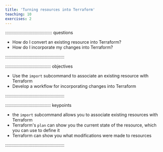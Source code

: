 ```yaml
---
title: 'Turning resources into Terraform'
teaching: 10
exercises: 2
---
```


:::::::::::::::::::::::::::::::::::::: questions 

- How do I convert an existing resource into Terraform?
- How do I incorporate my changes into Terraform?

::::::::::::::::::::::::::::::::::::::::::::::::

::::::::::::::::::::::::::::::::::::: objectives

- Use the `import` subcommand to associate an existing resource with Terraform
- Develop a workflow for incorporating changes into Terraform

::::::::::::::::::::::::::::::::::::::::::::::::


::::::::::::::::::::::::::::::::::::: keypoints 

- the `import` subcommand allows you to associate existing resources with Terraform
- Terraform's `plan` can show you the current state of the resource, which you can use to define it
- Terraform can show you what modifications were made to resources

::::::::::::::::::::::::::::::::::::::::::::::::

